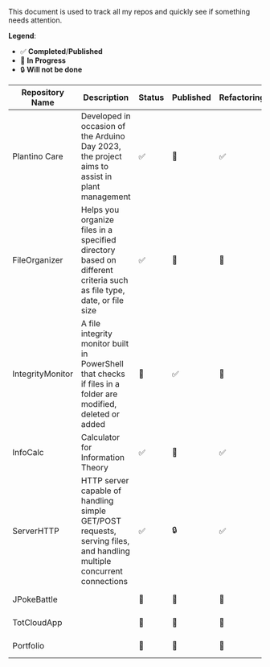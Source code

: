This document is used to track all my repos and quickly see if something needs attention.

**Legend**:
- ✅ **Completed**/**Published**
- 🔨 **In Progress**
- 🔒 **Will not be done**

| Repository Name    | Description               | Status | Published | Refactoring | Last Updated | Notes           |
|--------------------|---------------------------|-----------|-----------|----------------------|--------------|-----------------|
| Plantino Care | Developed in occasion of the Arduino Day 2023, the project aims to assist in plant management | ✅ | 🔨 | ✅ | 2024-11-10 | Refactored |
| FileOrganizer | Helps you organize files in a specified directory based on different criteria such as file type, date, or file size | ✅ | 🔨 | 🔨 | 2024-08-30 | Needs refactoring |
| IntegrityMonitor | A file integrity monitor built in PowerShell that checks if files in a folder are modified, deleted or added | 🔨 | ✅ | 🔨 | 2024-11-07 | Not completed |
| InfoCalc | Calculator for Information Theory | ✅ | 🔨 | ✅ | 2024-11-10 | Exe not working |
| ServerHTTP | HTTP server capable of handling simple GET/POST requests, serving files, and handling multiple concurrent connections | ✅ | 🔒 | ✅ | 2024-09-02 |  |
| JPokeBattle |  | 🔨 | 🔨 | 🔨 | 2024-11-07 | Not Public |
| TotCloudApp |  | 🔨 | 🔨 | 🔨 | 2024-11-10 | Not Public |
| Portfolio |  | 🔨 | 🔨 | 🔨 | 2024-11-10 | To do |
